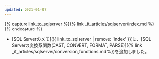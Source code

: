 ```yaml
---
updated: 2021-01-07
---
```

{% capture link_to_sqlserver %}{% link _it_articles/sqlserver/index.md %}{% endcapture %}

- [SQL Serverのメモ]({{ link_to_sqlserver | remove: 'index' }})に、[SQL Serverの変換系関数(CAST, CONVERT, FORMAT, PARSE)]({% link _it_articles/sqlserver/conversion_functions.md %})を追加しました。
